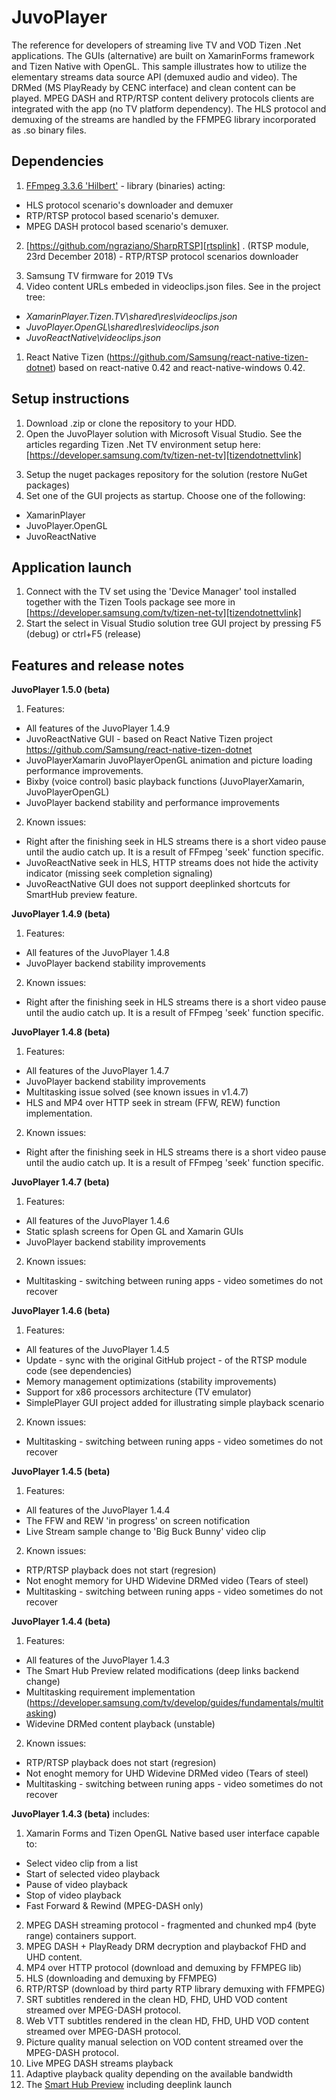 JuvoPlayer
=======
The reference for developers of streaming live TV and VOD Tizen .Net applications. The GUIs (alternative) are built on XamarinForms framework and Tizen Native with OpenGL. This sample illustrates how to utilize the elementary streams data source API (demuxed audio and video). The DRMed (MS PlayReady by CENC interface) and clean content can be played. MPEG DASH and RTP/RTSP content delivery protocols clients are integrated with the app (no TV platform dependency). The HLS protocol and demuxing of the streams are handled by the FFMPEG library incorporated as .so binary files.
## Dependencies
1. [FFmpeg 3.3.6 'Hilbert'][ffmpeglink] - library (binaries) acting:

   [ffmpeglink]:https://www.ffmpeg.org/download.html#release_3.3
   
 * HLS protocol scenario's downloader and demuxer
 * RTP/RTSP protocol based scenario's demuxer. 
 * MPEG DASH protocol based scenario's demuxer.  
2. [https://github.com/ngraziano/SharpRTSP][rtsplink] . (RTSP module, 23rd December 2018) - RTP/RTSP protocol scenarios downloader

  [rtsplink]: https://github.com/ngraziano/SharpRTSP
  
3. Samsung TV firmware for 2019 TVs 
4. Video content URLs embeded in videoclips.json files. See in the project tree:
* _XamarinPlayer.Tizen.TV\shared\res\videoclips.json_
* _JuvoPlayer.OpenGL\shared\res\videoclips.json_
* _JuvoReactNative\videoclips.json_
1. React Native Tizen (https://github.com/Samsung/react-native-tizen-dotnet) based on react-native 0.42 and react-native-windows 0.42.

[smarthubprevlink]: https://developer.samsung.com/tv/develop/guides/smart-hub-preview

## Setup instructions
1. Download .zip or clone the repository to your HDD. 
2. Open the JuvoPlayer solution with Microsoft Visual Studio. See the articles regarding Tizen .Net TV environment setup here: [https://developer.samsung.com/tv/tizen-net-tv][tizendotnettvlink]

[tizendotnettvlink]: https://developer.samsung.com/tv/tizen-net-tv 

3. Setup the nuget packages repository for the solution (restore NuGet packages)
4. Set one of the GUI projects as startup. Choose one of the following:
* XamarinPlayer
* JuvoPlayer.OpenGL
* JuvoReactNative

## Application launch 
1. Connect with the TV set using the 'Device Manager' tool installed together with the Tizen Tools package see more in [https://developer.samsung.com/tv/tizen-net-tv][tizendotnettvlink]
2. Start the select in Visual Studio solution tree GUI project by pressing F5 (debug) or ctrl+F5 (release)

## Features and release notes
**JuvoPlayer 1.5.0 (beta)**
1. Features:
* All features of the JuvoPlayer 1.4.9
* JuvoReactNative GUI - based on React Native Tizen project https://github.com/Samsung/react-native-tizen-dotnet
* JuvoPlayerXamarin JuvoPlayerOpenGL animation and picture loading performance improvements.
* Bixby (voice control) basic playback functions (JuvoPlayerXamarin, JuvoPlayerOpenGL)
* JuvoPlayer backend stability and performance improvements 
2. Known issues:
* Right after the finishing seek in HLS streams there is a short video pause until the audio catch up. It is a result of FFmpeg 'seek' function specific.
* JuvoReactNative seek in HLS, HTTP streams does not hide the activity indicator (missing seek completion signaling)
* JuvoReactNative GUI does not support deeplinked shortcuts for SmartHub preview feature.

**JuvoPlayer 1.4.9 (beta)**
1. Features:
* All features of the JuvoPlayer 1.4.8
* JuvoPlayer backend stability improvements 
2. Known issues:
* Right after the finishing seek in HLS streams there is a short video pause until the audio catch up. It is a result of FFmpeg 'seek' function specific.
  
**JuvoPlayer 1.4.8 (beta)**
1. Features:
* All features of the JuvoPlayer 1.4.7
* JuvoPlayer backend stability improvements
* Multitasking issue solved (see known issues in v1.4.7)
* HLS and MP4 over HTTP seek in stream (FFW, REW) function implementation.
2. Known issues:
* Right after the finishing seek in HLS streams there is a short video pause until the audio catch up. It is a result of FFmpeg 'seek' function specific.

**JuvoPlayer 1.4.7 (beta)**
1. Features:
* All features of the JuvoPlayer 1.4.6
* Static splash screens for Open GL and Xamarin GUIs
* JuvoPlayer backend stability improvements
2. Known issues:
* Multitasking - switching between runing apps - video sometimes do not recover

**JuvoPlayer 1.4.6 (beta)**
1. Features:
* All features of the JuvoPlayer 1.4.5
* Update - sync with the original GitHub project - of the RTSP module code (see dependencies)
* Memory management optimizations (stability improvements)
* Support for x86 processors architecture (TV emulator)
* SimplePlayer GUI project added for illustrating simple playback scenario
2. Known issues:
* Multitasking - switching between runing apps - video sometimes do not recover

**JuvoPlayer 1.4.5 (beta)**
1. Features:
* All features of the JuvoPlayer 1.4.4
* The FFW and REW 'in progress' on screen notification
* Live Stream sample change to 'Big Buck Bunny' video clip
2. Known issues:
* RTP/RTSP playback does not start (regresion)
* Not enoght memory for UHD Widevine DRMed video (Tears of steel)
* Multitasking - switching between runing apps - video sometimes do not recover

**JuvoPlayer 1.4.4 (beta)** 
1. Features:
* All features of the JuvoPlayer 1.4.3
* The Smart Hub Preview related modifications (deep links backend change)
* Multitasking requirement implementation (https://developer.samsung.com/tv/develop/guides/fundamentals/multitasking)
* Widevine DRMed content playback (unstable)
2. Known issues:
* RTP/RTSP playback does not start (regresion)
* Not enoght memory for UHD Widevine DRMed video (Tears of steel)
* Multitasking - switching between runing apps - video sometimes do not recover

**JuvoPlayer 1.4.3 (beta)** includes:
1. Xamarin Forms and Tizen OpenGL Native based user interface capable to:
* Select video clip from a list
* Start of selected video playback
* Pause of video playback
* Stop of video playback
* Fast Forward & Rewind (MPEG-DASH only) 
2. MPEG DASH streaming protocol - fragmented and chunked mp4 (byte range) containers support.
3. MPEG DASH + PlayReady DRM decryption and playbackof FHD and UHD content.
4. MP4 over HTTP protocol (download and demuxing by FFMPEG lib)
5. HLS (downloading and demuxing by FFMPEG)
6. RTP/RTSP (download by third party RTP library demuxing with FFMPEG)
7. SRT subtitles rendered in the clean HD, FHD, UHD VOD content streamed over MPEG-DASH protocol.
8. Web VTT subtitles rendered in the clean HD, FHD, UHD VOD content streamed over MPEG-DASH protocol.
9. Picture quality manual selection on VOD content streamed over the MPEG-DASH protocol.
10. Live MPEG DASH streams playback
11. Adaptive playback quality depending on the available bandwidth
12. The [Smart Hub Preview][smarthubprevlink] including deeplink launch